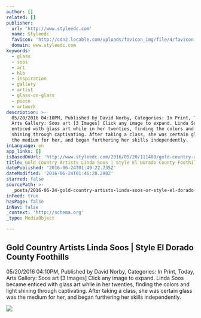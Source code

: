 ```yaml
---
author: []
related: []
publisher:
  url: 'http://www.styleedc.com'
  name: Styleedc
  favicon: 'http://cdn2.locable.com/uploads/favicon_img/file/4/favicon.ico'
  domain: www.styleedc.com
keywords:
  - glass
  - soos
  - art
  - hlb
  - inspiration
  - gallery
  - artist
  - glass-on-glass
  - piece
  - artwork
description: >-
  05/20/2016 04:10PM, Published by David Norby, Categories: In Print, Today,
  Arts Gallery: Soos art [3 Images] Click any image to expand. Linda Soos became
  enticed with glass art while in her twenties, finding the colors and light
  shining through captivating. After taking a class, she was certain glass was
  the medium for her, and began furthering her skills independently.
inLanguage: en
app_links: []
isBasedOnUrl: 'http://www.styleedc.com/2016/05/20/111480/gold-country-artists-linda-soos'
title: Gold Country Artists Linda Soos | Style El Dorado County Foothills
datePublished: '2016-06-24T01:49:22.735Z'
dateModified: '2016-06-24T01:46:20.280Z'
starred: false
sourcePath: >-
  _posts/2016-06-24-gold-country-artists-linda-soos-or-style-el-dorado-county-foo.md
inFeed: true
hasPage: false
inNav: false
_context: 'http://schema.org'
_type: MediaObject

---
```

<article style=""><h1>Gold Country Artists Linda Soos | Style El Dorado County Foothills</h1><p>05/20/2016 04:10PM, Published by David Norby, Categories: In Print, Today, Arts Gallery: Soos art [3 Images] Click any image to expand. Linda Soos became enticed with glass art while in her twenties, finding the colors and light shining through captivating. After taking a class, she was certain glass was the medium for her, and began furthering her skills independently.</p><img src="http://locable-assets-production.s3.amazonaws.com/uploads/resource/file/259643/main_image__DSC9742_fhs_thearts_cmy.jpg?1466732774" /></article>